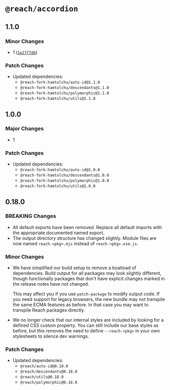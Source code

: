 # `@reach/accordion`

## 1.1.0

### Minor Changes

- 1 ([`1e27f7db`](https://github.com/seungjaey/reach-ui/commit/1e27f7dbe18bad51f364346727d767ba89d04c07))

### Patch Changes

- Updated dependencies:
  - `@reach-fork-hamtolchu/auto-id@1.1.0`
  - `@reach-fork-hamtolchu/descendants@1.1.0`
  - `@reach-fork-hamtolchu/polymorphic@1.1.0`
  - `@reach-fork-hamtolchu/utils@1.1.0`

## 1.0.0

### Major Changes

- 1

### Patch Changes

- Updated dependencies:
  - `@reach-fork-hamtolchu/auto-id@1.0.0`
  - `@reach-fork-hamtolchu/descendants@1.0.0`
  - `@reach-fork-hamtolchu/polymorphic@1.0.0`
  - `@reach-fork-hamtolchu/utils@1.0.0`

## 0.18.0

### BREAKING Changes

- All default exports have been removed. Replace all default imports with the appropriate documented named export.
- The output directory structure has changed slightly. Module files are now named `reach-<pkg>.mjs` instead of `reach-<pkg>.esm.js`.

### Minor Changes

- We have simplified our build setup to remove a boatload of dependencies. Build output for all packages may look slightly different, though functionally packages that don't have explicit changes marked in the release notes have not changed.

  This may affect you if you use `patch-package` to modify output code. If you need support for legacy browsers, the new bundle may not transpile the same ECMA features as before. In that case you may want to transpile Reach packages directly.

- We no longer check that our internal styles are included by looking for a defined CSS custom property. You can still include our base styles as before, but this removes the need to define `--reach-<pkg>` in your own stylesheets to silence dev warnings.

### Patch Changes

- Updated dependencies:
  - `@reach/auto-id@0.18.0`
  - `@reach/descendants@0.18.0`
  - `@reach/utils@0.18.0`
  - `@reach/polymorphic@0.18.0`
